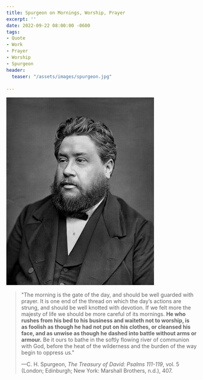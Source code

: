 ```yaml
---
title: Spurgeon on Mornings, Worship, Prayer
excerpt: ''
date: 2022-09-22 08:00:00 -0600
tags:
- Quote
- Work
- Prayer
- Worship
- Spurgeon
header:
  teaser: "/assets/images/spurgeon.jpg"

---
```

![](/assets/images/spurgeon.jpg)

> "The morning is the gate of the day, and should be well guarded with prayer. It is one end of the thread on which the day’s actions are strung, and should be well knotted with devotion. If we felt more the majesty of life we should be more careful of its mornings. **He who rushes from his bed to his business and waiteth not to worship, is as foolish as though he had not put on his clothes, or cleansed his face, and as unwise as though he dashed into battle without arms or armour.** Be it ours to bathe in the softly flowing river of communion with God, before the heat of the wilderness and the burden of the way begin to oppress us."
>
> —C. H. Spurgeon, _The Treasury of David: Psalms 111-119_, vol. 5 (London; Edinburgh; New York: Marshall Brothers, n.d.), 407.